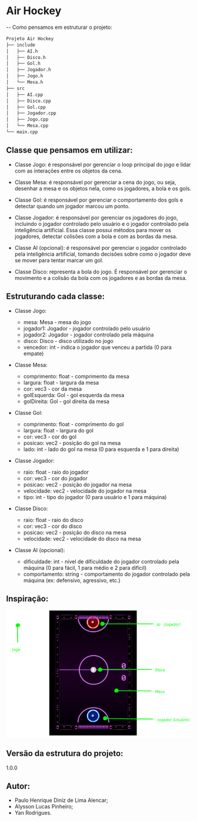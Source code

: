 # Air Hockey

-- Como pensamos em estruturar o projeto:

```sh
Projeto Air Hockey
├── include
│   ├── AI.h
│   ├── Disco.h
│   ├── Gol.h
│   ├── Jogador.h
│   ├── Jogo.h
│   └── Mesa.h
├── src
│   ├── AI.cpp
│   ├── Disco.cpp
│   ├── Gol.cpp
│   ├── Jogador.cpp
│   ├── Jogo.cpp
│   └── Mesa.cpp
└── main.cpp
```

## Classe que pensamos em utilizar:

- Classe Jogo: é responsável por gerenciar o loop principal do jogo e lidar com as interações entre os objetos da cena.

- Classe Mesa: é responsável por gerenciar a cena do jogo, ou seja, desenhar a mesa e os objetos nela, como os jogadores, a bola e os gols.

- Classe Gol: é responsável por gerenciar o comportamento dos gols e detectar quando um jogador marcou um ponto.

- Classe Jogador: é responsável por gerenciar os jogadores do jogo, incluindo o jogador controlado pelo usuário e o jogador controlado pela inteligência artificial. Essa classe possui métodos para mover os jogadores, detectar colisões com a bola e com as bordas da mesa.

- Classe AI (opcional): é responsável por gerenciar o jogador controlado pela inteligência artificial, tomando decisões sobre como o jogador deve se mover para tentar marcar um gol.

- Classe Disco: representa a bola do jogo. É responsável por gerenciar o movimento e a colisão da bola com os jogadores e as bordas da mesa.


## Estruturando cada classe:

- Classe Jogo:
    * mesa: Mesa - mesa do jogo
    * jogador1: Jogador - jogador controlado pelo usuário
    * jogador2: Jogador - jogador controlado pela máquina
    * disco: Disco - disco utilizado no jogo
    * vencedor: int - indica o jogador que venceu a partida (0 para empate)

- Classe Mesa:
    * comprimento: float - comprimento da mesa
    * largura: float - largura da mesa
    * cor: vec3 - cor da mesa
    * golEsquerda: Gol - gol esquerda da mesa
    * golDireita: Gol - gol direita da mesa

- Classe Gol:
    * comprimento: float - comprimento do gol
    * largura: float - largura do gol
    * cor: vec3 - cor do gol
    * posicao: vec2 - posição do gol na mesa
    * lado: int - lado do gol na mesa (0 para esquerda e 1 para direita)

- Classe Jogador:
    * raio: float - raio do jogador
    * cor: vec3 - cor do jogador
    * posicao: vec2 - posição do jogador na mesa
    * velocidade: vec2 - velocidade do jogador na mesa
    * tipo: int - tipo do jogador (0 para usuário e 1 para máquina)

- Classe Disco:
    * raio: float - raio do disco
    * cor: vec3 - cor do disco
    * posicao: vec2 - posição do disco na mesa
    * velocidade: vec2 - velocidade do disco na mesa

- Classe AI (opcional):
    * dificuldade: int - nível de dificuldade do jogador controlado pela máquina (0 para fácil, 1 para médio e 2 para difícil)
    * comportamento: string - comportamento do jogador controlado pela máquina (ex: defensivo, agressivo, etc.)


## Inspiração:

![Screenshot](img/air-hockey-exemplo.png)

## Versão da estrutura do projeto:
1.0.0

## Autor:

- Paulo Henrique Diniz de Lima Alencar;
- Alysson Lucas Pinheiro;
- Yan Rodrigues.

